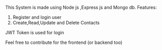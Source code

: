 This System is made using Node js ,Express js and Mongo db.
Features:
1) Register and login user
2) Create,Read,Update and Delete Contacts

JWT Token is used for login

Feel free to contribute for the frontend (or backend too)
